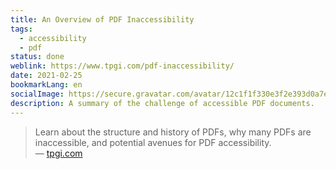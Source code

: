 ```yaml
---
title: An Overview of PDF Inaccessibility
tags:
  - accessibility
  - pdf
status: done
weblink: https://www.tpgi.com/pdf-inaccessibility/
date: 2021-02-25
bookmarkLang: en
socialImage: https://secure.gravatar.com/avatar/12c1f1f330e3f2e393d0a7e15ff18eb4?s=96&d=mm&r=g
description: A summary of the challenge of accessible PDF documents.
---
```

<blockquote>Learn about the structure and history of PDFs, why many PDFs are inaccessible, and potential avenues for PDF accessibility.<footer>— <a href="https://www.tpgi.com/pdf-inaccessibility/">tpgi.com</a></footer></blockquote>
